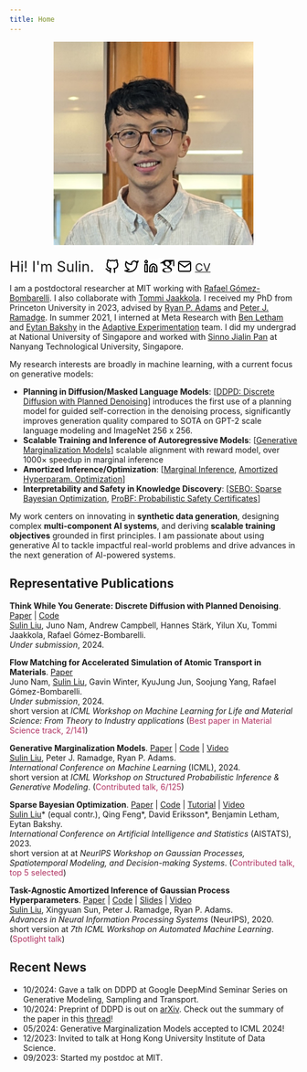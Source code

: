 ```yaml
---
title: Home
---
```

<p align="center">
<img src="/media/sulin_avatar.jpeg" width="350">
</p>

<style>
  /* For desktop view */
  .intro {
    font-size: 1.8em;
  }

  /* For mobile view */
  @media only screen and (max-width: 600px) {
    .intro {
      font-size: 1.5em; /* Adjust font size for mobile */
    }
  }
</style>

<span class="intro">Hi! I'm Sulin.</span>
</span> <a href="https://github.com/liusulin" style="border:none; position:relative; top:3px; left: 15px;" target="_blank"> <img src="/media/icons/github.svg" class="filter-black" width="25" height="25"></a>         <a href="https://twitter.com/su_lin_liu" style="border:none; position:relative; top:3px; left:20px;" target="_blank"> <img src="/media/icons/twitter.svg" class="filter-black" width="25" height="25"></a>        <a href="https://www.linkedin.com/in/sulin-liu" style="border:none; position:relative; top:3px; left:25px;" target="_blank"> <img src="/media/icons/linkedin.svg" class="filter-black" width="25" height="25"></a>          <a href="https://scholar.google.com/citations?user=s3NlgA4AAAAJ&hl=en" style="border:none; position:relative; left:22px; top:5px;" target="_blank"> <img src="/media/icons/google-scholar.svg" class="filter-black" width="30" height="30"></a>          <a href="mailto:sulinliu@mit.edu" style="border:none; position:relative; left:21px;top:3px; " target="_blank"> <img src="/media/icons/mail.svg" class="filter-black" width="25" height="25"></a>   <a href="https://www.dropbox.com/scl/fo/nvl71srie7qgo5mnp27cy/ANQQ0efKaqxcVVM5FE_Cwms?rlkey=oi1hfnnvbrn5u5mu36fjjt23g&st=k2i6muxe&dl=0"  target="_blank" class="cv-link" style="border:none; position:relative; left: 23px; top:-0.9px;" ><span style="font-size:1.37em"> CV  </span></a>                      

I am a postdoctoral researcher at MIT working with [Rafael Gómez-Bombarelli](https://gomezbombarelli.mit.edu/). I also collaborate with [Tommi Jaakkola](https://people.csail.mit.edu/tommi/). I received my PhD from Princeton University in 2023, advised by [Ryan P. Adams](https://www.cs.princeton.edu/~rpa/) and [Peter J. Ramadge](https://ee.princeton.edu/people/peter-j-ramadge/). In summer 2021, I interned at Meta Research with [Ben Letham](http://lethalletham.com/) and [Eytan Bakshy](https://eytan.github.io/) in the [Adaptive Experimentation](https://research.facebook.com/teams/central-applied-science/) team. I did my undergrad at National University of Singapore and worked with [Sinno Jialin Pan](https://personal.ntu.edu.sg/sinnopan/) at Nanyang Technological University, Singapore.


My research interests are broadly in machine learning, with a current focus on generative models:
 - **Planning in Diffusion/Masked Language Models**: [[DDPD: Discrete Diffusion with Planned Denoising](https://arxiv.org/abs/2410.06264)] introduces the first use of a planning model for guided self-correction in the denoising process, significantly improves generation quality compared to SOTA on GPT-2 scale language modeling and ImageNet 256 x 256.
 - **Scalable Training and Inference of Autoregressive Models**: [[Generative Marginalization Models](https://arxiv.org/abs/2310.12920)] scalable alignment with reward model, over 1000× speedup in marginal inference
 - **Amortized Inference/Optimization**: [[Marginal Inference](https://arxiv.org/abs/2310.12920), [Amortized Hyperparam. Optimization](https://papers.nips.cc/paper/2020/hash/f52db9f7c0ae7017ee41f63c2a7353bc-Abstract.html)]
 - **Interpretability and Safety in Knowledge Discovery**: [[SEBO: Sparse Bayesian Optimization](https://arxiv.org/abs/2203.01900), [ProBF: Probabilistic Safety Certificates](https://arxiv.org/abs/2112.12210)]

My work centers on innovating in **synthetic data generation**, designing complex **multi-component AI systems**, and deriving **scalable training objectives** grounded in first principles. I am passionate about using generative AI to tackle impactful real-world problems and drive advances in the next generation of AI-powered systems. 

## Representative Publications

**Think While You Generate: Discrete Diffusion with Planned Denoising**. [Paper](https://arxiv.org/abs/2410.06264) | [Code](https://github.com/liusulin/DDPD)\
<ins>Sulin Liu</ins>, Juno Nam, Andrew Campbell, Hannes Stärk, Yilun Xu, Tommi Jaakkola, Rafael Gómez-Bombarelli.\
*Under submission*, 2024.

**Flow Matching for Accelerated Simulation of Atomic Transport in Materials**. [Paper](https://arxiv.org/abs/2410.01464)\
Juno Nam, <ins>Sulin Liu</ins>, Gavin Winter, KyuJung Jun, Soojung Yang, Rafael Gómez-Bombarelli.\
*Under submission*, 2024.\
short version at *ICML Workshop on Machine Learning for Life and Material Science: From Theory to Industry applications*
(<span style="color:#b03060">Best paper in Material Science track, 2/141</span>)

**Generative Marginalization Models**. [Paper](https://arxiv.org/abs/2310.12920) | [Code](https://github.com/PrincetonLIPS/MaM) | [Video](https://icml.cc/virtual/2023/29185)\
<ins>Sulin Liu</ins>, Peter J. Ramadge, Ryan P. Adams.\
*International Conference on Machine Learning* (ICML), 2024.\
short version at *ICML Workshop on Structured Probabilistic
Inference & Generative Modeling*. (<span style="color:#b03060">Contributed talk, 6/125</span>)

**Sparse Bayesian Optimization**. [Paper](https://arxiv.org/abs/2203.01900) | [Code](https://github.com/facebookresearch/SparseBO) | [Tutorial](https://ax.dev/tutorials/sebo.html) | [Video](https://slideslive.com/38996665/sparse-bayesian-optimization?ref=search-presentations-sparse+bayesian)\
<ins>Sulin Liu</ins>\* (equal contr.), Qing Feng*, David Eriksson*, Benjamin Letham, Eytan Bakshy.\
*International Conference on Artificial Intelligence and Statistics* (AISTATS), 2023.\
short version at at *NeurIPS Workshop on Gaussian Processes, Spatiotemporal Modeling, and Decision-making Systems*. (<span style="color:#b03060">Contributed talk, top 5 selected</span>)


**Task-Agnostic Amortized Inference of Gaussian Process Hyperparameters**. [Paper](https://papers.nips.cc/paper/2020/hash/f52db9f7c0ae7017ee41f63c2a7353bc-Abstract.html) | [Code](https://github.com/PrincetonLIPS/AHGP) | [Slides](https://github.com/PrincetonLIPS/AHGP/blob/main/slides/AHGP_slides.pdf) | [Video](https://slideslive.com/38937035/taskagnostic-amortized-inference-of-gaussian-process-hyperparameters?ref=search-presentations-Task-Agnostic+Amortized+Inference+of+Gaussian+Process+Hyperparameters)\
<ins>Sulin Liu</ins>, Xingyuan Sun, Peter J. Ramadge, Ryan P. Adams.\
*Advances in Neural Information Processing Systems* (NeurIPS), 2020.\
short version at *7th ICML Workshop on Automated Machine Learning*. (<span style="color:#b03060">Spotlight talk</span>)

## Recent News
- 10/2024: Gave a talk on DDPD at Google DeepMind Seminar Series on Generative Modeling, Sampling and Transport.
- 10/2024: Preprint of DDPD is out on [arXiv](https://arxiv.org/abs/2410.06264). Check out the summary of the paper in this [thread](https://x.com/su_lin_liu/status/1846588886493094072)!
- 05/2024: Generative Marginalization Models accepted to ICML 2024!
- 12/2023: Invited to talk at Hong Kong University Institute of Data Science.
- 09/2023: Started my postdoc at MIT.
